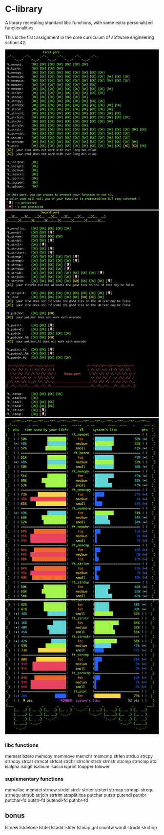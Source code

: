 # C-library
A library recreating standard libc functions, with some extra personalized functionalities

This is the first assignment in the core curriculum of software engineering school 42.

![alt text](https://github.com/conanwu777/C-library/blob/master/img1.png)
![alt text](https://github.com/conanwu777/C-library/blob/master/img2.png)
![alt text](https://github.com/conanwu777/C-library/blob/master/img3.png)
![alt text](https://github.com/conanwu777/C-library/blob/master/img4.png)

### libc functions

memset
bzero
memcpy
memmove
memchr
memcmp
strlen
strdup
strcpy
strncpy
strcat
strncat
strlcat
strchr
strrchr
strstr
strnstr
strcmp
strncmp
atoi
isalpha
isdigit
isalnum
isascii
isprint
toupper
tolower

### suplementary functions

memalloc
memdel
strnew
strdel
strclr
striter
striteri
strmap
strmapi
strequ
strnequ
strsub
strjoin
strtrim
strsplit
itoa
putchar
putstr
putendl
putnbr
putchar-fd
putstr-fd
putendl-fd
putnbr-fd

## bonus

lstnew
lstdelone
lstdel
lstadd
lstiter
lstmap
gnl
countw
wordl
stradd
strchop
